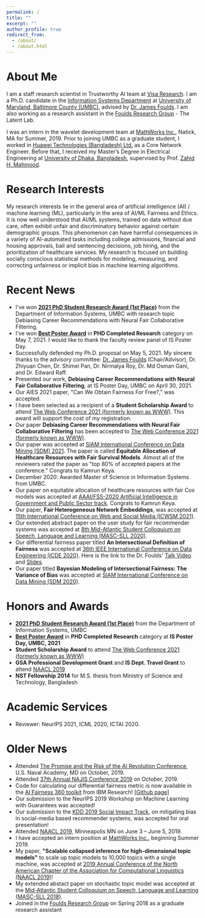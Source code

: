 ```yaml
---
permalink: /
title: ""
excerpt: ""
author_profile: true
redirect_from: 
  - /about/
  - /about.html
---
```


# About Me
I am a staff research scientist in Trustworthy AI team at [Visa Research](https://usa.visa.com/about-visa/visa-research.html). 
I am a Ph.D. candidate in the [Information Systems Department](https://informationsystems.umbc.edu/) at [University of Maryland, Baltimore County (UMBC)](https://www.umbc.edu/), advised by [Dr. James Foulds](http://jfoulds.informationsystems.umbc.edu/). I am also working as a research assistant in the [Foulds Research Group](http://jfoulds.informationsystems.umbc.edu/research_group.html) - The Latent Lab.    

I was an intern in the wavelet development team at [MathWorks Inc.](https://www.mathworks.com/), Natick, MA for Summer, 2019. Prior to joining UMBC as a graduate student, I worked in [Huawei Technologies (Bangladesh) Ltd.](https://www.huawei.com/en/corporate-information/) as a Core Network Engineer. Before that, I received my Master’s Degree in Electrical Engineering at [University of Dhaka, Bangladesh](https://www.du.ac.bd/), supervised by Prof. [Zahid H. Mahmood](https://scholar.google.com/citations?user=gnu1OzUAAAAJ&hl=en).

# Research Interests
My research interests lie in the general area of artificial intelligence (AI) / machine learning (ML), particularly in the area of AI/ML Fairness and Ethics. It is now well understood that AI/ML systems, trained on data without due care, often exhibit unfair and discriminatory behavior against certain demographic groups. This phenomenon can have harmful consequences in a variety of AI-automated tasks including college admissions, financial and housing approvals, bail and sentencing decisions, job hiring, and the prioritization of healthcare services. My research is focused on building socially conscious statistical methods for modeling, measuring, and correcting unfairness or implicit bias in machine learning algorithms.

# Recent News
* I've won [**2021 PhD Student Research Award (1st Place)**](https://my3.my.umbc.edu/groups/infosystems/posts/101957) from the Department of Information Systems, UMBC with research topic Debiasing Career Recommendations with Neural Fair Collaborative Filtering.
* I've won [**Best Poster Award**](https://informationsystems.umbc.edu/home/research/is-poster-day/) in **PHD Completed Research** category on May 7, 2021. I would like to thank the faculty review panel of IS Poster Day.   
* Successfully defended my Ph.D. proposal on May 5, 2021. My sincere thanks to the advisory committee: [Dr. James Foulds](http://jfoulds.informationsystems.umbc.edu/) (Chair/Advisor), Dr. Zhiyuan Chen, Dr. Shimei Pan, Dr. Nirmalya Roy, Dr. Md Osman Gani, and Dr. Edward Raff.
* Presented our work, **Debiasing Career Recommendations with Neural Fair Collaborative Filtering**, at IS Poster Day, UMBC on April 30, 2021.
* Our AIES 2021 paper, "Can We Obtain Fairness For Free?," was accepted.
* I have been selected as a recipient of a **Student Scholarship Award** to attend  [The Web Conference 2021 (formerly known as WWW)](https://www2021.thewebconf.org/). This award will support the cost of my registration.
* Our paper **Debiasing Career Recommendations with Neural Fair Collaborative Filtering** has been accepted to [The Web Conference 2021 (formerly known as WWW)](https://www2021.thewebconf.org/).
* Our paper was accepted at [SIAM International Conference on Data Mining (SDM) 2021](https://www.siam.org/conferences/cm/conference/sdm21). The paper is called **Equitable Allocation of Healthcare Resources with Fair Survival Models**. Almost all of the reviewers rated the paper as "top 80% of accepted papers at the conference." Congrats to Kamrun Keya.  
* December 2020: Awarded Master of Science in Information Systems from UMBC.
* Our paper on equitable allocation of healthcare resources with fair Cox models was accepted at [AAAI/FSS-2020 Artificial Intelligence in Government and Public Sector track](https://aaai.org/Symposia/Fall/fss20symposia.php#fs02). Congrats to Kamrun Keya. 
* Our paper, **Fair Heterogeneous Network Embeddings**, was accepted at [15th International Conference on Web and Social Media (ICWSM 2021)](https://www.icwsm.org/2020/index.html).
* Our extended abstract paper on the user study for fair recommender systems was accepted at [8th Mid-Atlantic Student Colloquium on Speech, Language and Learning (MASC-SLL 2020)](http://www.mascsll.org/). 
* Our differential fairness paper titled **An Intersectional Definition of Fairness** was accepted at [36th IEEE International Conference on Data Engineering (ICDE 2020)](https://www.utdallas.edu/icde/). Here is the link to the Dr. Foulds' [Talk Video](http://jfoulds.informationsystems.umbc.edu/videos/2020/700_ICDE_Foulds.mp4) and [Slides](http://jfoulds.informationsystems.umbc.edu/slides/2020/Foulds_April_2020_ICDE_Differential_Fairness.pdf).
* Our paper titled **Bayesian Modeling of Intersectional Fairness: The Variance of Bias** was accepted at [SIAM International Conference on Data Mining (SDM 2020)](https://www.siam.org/conferences/cm/conference/sdm20).

# Honors and Awards
* [**2021 PhD Student Research Award (1st Place)**](https://my3.my.umbc.edu/groups/infosystems/posts/101957) from the Department of Information Systems, UMBC
* [**Best Poster Award**](https://informationsystems.umbc.edu/home/research/is-poster-day/) in **PHD Completed Research** category at **IS Poster Day, UMBC, 2021**
* **Student Scholarship Award** to attend  [The Web Conference 2021 (formerly known as WWW)](https://www2021.thewebconf.org/)
* **GSA Professional Development Grant** and **IS Dept. Travel Grant** to attend [NAACL 2019](https://naacl.org/naacl-hlt-2019/) 
* **NST Fellowship 2014** for M.S. thesis from Ministry of Science and Technology, Bangladesh

# Academic Services
* Reviewer: NeurIPS 2021, ICML 2020, ICTAI 2020.

# Older News
* Attended [The Promise and the Risk of the AI Revolution Conference](https://www.usni.org/events/promise-and-risk-ai-revolution), U.S. Naval Academy, MD on October, 2019. 
* Attended [37th Annual NAJIS Conference 2019](https://www.najis.org/) on October, 2019.
* Code for calculating our differential fairness metric is now available in the [AI Fairness 360 toolkit](http://aif360.mybluemix.net/) from IBM Research! [[Github page]](https://github.com/Trusted-AI/AIF360)
* Our submission to the NeurIPS 2019 Workshop on Machine Learning with Guarantees was accepted!
* Our submission to the [KDD 2019 Social Impact Track](https://www.kdd.org/kdd2019/social-impact), on mitigating bias in social-media based recommender systems, was accepted for oral presentation!
* Attended [NAACL 2019](https://naacl.org/naacl-hlt-2019/), Minneapolis MN on June 3 – June 5, 2019.
* I have accepted an intern position at [MathWorks Inc.](https://www.mathworks.com/), beginning Summer 2019. 
* My paper, **"Scalable collapsed inference for high-dimensional topic models"** to scale up topic models to 10,000 topics with a single machine, was accepted at [2019 Annual Conference of the North American Chapter of the Association for Computational Linguistics (NAACL 2019)](https://naacl.org/naacl-hlt-2019/)!
* My extended abstact paper on stochastic topic model was accepted at the [Mid-Atlantic Student Colloquium on Speech, Language and Learning (MASC-SLL 2018)](http://www.mascsll.org/).
* Joined in the [Foulds Research Group](http://jfoulds.informationsystems.umbc.edu/research_group.html) on Spring 2018 as a graduate research assistant
